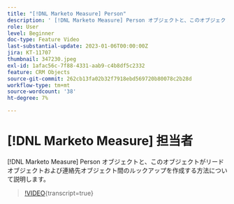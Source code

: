 ```yaml
---
title: "[!DNL Marketo Measure] Person"
description: ' [!DNL Marketo Measure] Person オブジェクトと、このオブジェクトがリードオブジェクトおよび連絡先オブジェクト間のルックアップを作成する方法について説明します。'
role: User
level: Beginner
doc-type: Feature Video
last-substantial-update: 2023-01-06T00:00:00Z
jira: KT-11707
thumbnail: 347230.jpeg
exl-id: 1afac56c-7f88-4331-aab9-c4b8df5c2332
feature: CRM Objects
source-git-commit: 262cb13fa02b32f7918ebd569720b80078c2b28d
workflow-type: tm+mt
source-wordcount: '38'
ht-degree: 7%

---
```


# [!DNL Marketo Measure] 担当者

[!DNL Marketo Measure] Person オブジェクトと、このオブジェクトがリードオブジェクトおよび連絡先オブジェクト間のルックアップを作成する方法について説明します。

>[!VIDEO](https://video.tv.adobe.com/v/347230/?learn=on){transcript=true}
